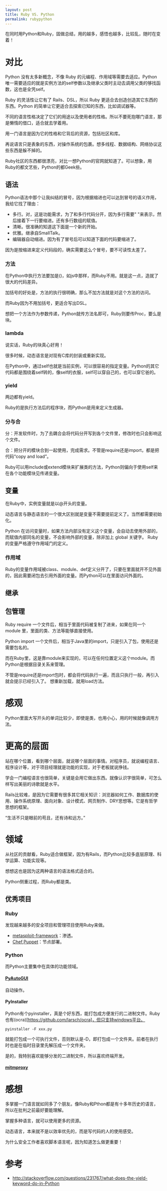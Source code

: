 ```yaml
---
layout: post
title: Ruby VS. Python
permalink: rubypython
---
```


在同时用Python和Ruby，固做总结，用的越多，感悟也越多，比较乱，随时在变着！

# 对比
Python 没有太多新概念，不像 Ruby 的元编程、作用域等需要去适应。Python 唯一需要适应的就是实例方法的self参数以及继承父类时主动去调用父类的够找函数，这也是全凭self。

Ruby 的灵活性让它有了 Rails、DSL，所以 Ruby 更适合去创造创造其它东西的东西。Python 的简单让它更适合去探索已知的东西，比如调试器等。

不同的语言性格决定了它们的用途以及使用者的性格。所以不要死抱哪门语言，那是懒惰的借口，适合就去学着用。

用一门语言是因为它的性格和它背后的资源，包括社区和库。

再说语言只是表象的东西，对操作系统的包裹。想多线程、数据结构、网络协议这些东西是躲不掉的。

Ruby社区的东西都很漂亮，对比一想Python的官网就知道了。可以想象，用Ruby的都文艺些，Python的都Geek些。

## 语法

Python语法中那个让我纠结的冒号，因为根据缩进也可以达到冒号的语义作用，我给它找了理由：

* 多行。对，这是功能需求，为了和多行代码分开，因为多行需要" \"来表示，然后接着下一行要缩进。还有多行数组的赋值。
* 清晰。很准确的知道这下面是一个新的开始。
* 优雅。继承自SmallTalk。
* 编辑器自动缩进。因为有了冒号后可以知道下面的代码要缩进了。

因为是按缩进来定义代码段的，确实需要这么个冒号，要不可读性太差了。

### 方法
在Python中执行方法要加是()，如js中那样，而Ruby不用。就是这一点，造就了很大的代码差异。

加括号的好处是，方法的执行很明确，那么不加方法就是对这个方法的访问。

而Ruby因为不用加括号，更适合写出DSL。

想把一个方法作为参数传递，Python就传方法名即可，Ruby则要传Proc，要么是块。

### lambda

说实话，Ruby的块真心好用！

很多时候，动态语言是对现有C库的封装或重新实现。

在Python中，通过self也就是当前实例，可以很容易的指定变量。Python的其它代码都是围绕着self转的，像self的衣服，self可以穿自己的，也可以穿它爸的。

### yield
两边都有yield。

Ruby的是执行方法后的程序块，而Python是用来定义生成器。

### 分与合
分：开发软件时，为了去耦合会将代码分开写到各个文件里，修改时也只会影响这个文件。

合：把分开的模块合到一起使用，完成需求。不管是require还是import，都是把代码“copy and load”。

Ruby可以用include或extend模块来扩展类的方法，Python则偏向于使用self来在各个功能模块见传递变量。

## 变量
在Ruby中，实例变量就是以@开头的变量。

动态语言与静态语言的一个很大区别就是变量不需要提前定义了。当然都需要初始化。

Python 在访问变量时，如果方法内部没有定义这个变量，会自动去使用外部的，而赋值内部同名的变量，不会影响外部的变量，除非加上 global 关键字。
Ruby 的变量严格遵守作用域门的定义。

### 作用域

Ruby的变量作用域被class、module、def定义分开了，只要在里面就开不见外面的，因此需要闭包去引用外面的变量。而Python可以在里面访问外面的。

## 继承

## 包管理
Ruby require 一个文件后，相当于里面代码被复制了进来，如果在同一个 module 里，里面的类、方法等能够直接使用。

Python import 一个文件后，相当于Java里的import，只是引入了包，使用还是需要包名的。

而在Ruby里，这是靠module来实现的，可以在任何位置定义这个module。而Python是根据目录关系来管理。

不管是require还是import包时，都会将代码执行一遍，而且只执行一般，再引入就会提示已经引入了。
想重新加载，就用load方法。




# 感观
Python里面大写开头的单词比较少，即使是类，也用小心，用的时候就像调用方法。


# 更高的层面
站在哪个位置，看到哪个层面，就说哪个层面的事情。对程序员，就说编程语言、程序设计等，对于项目经理就是功能的实现，对于老板就说挣钱。

学会一门编程语言也很简单，关键是会用它做出东西。就像认识字很简单，可怎么样写出美丽的诗歌就是水平。

Rails比较难，是因为它需要有很多其它相关知识：浏览器如何工作、数据库的使用、操作系统原理、面向对象、设计模式、网页制作、DRY思想等。它是有哲学思想的框架。

“生活不只是眼前的苟且，还有诗和远方。”


# 领域
从社区的贡献看，Ruby适合做框架，因为有Rails，而Python比较多底层原理、科学运算、功能实现等。

想想这也是因为这两种语言的语法格式适合的。

Python侧重过程，而Ruby都是类。


## 优秀项目

### Ruby
发现越来越多的安全项目和管理项目使用Ruby来做。

* [metasploit-framework](https://github.com/rapid7/metasploit-framework)：渗透。
* [Chef](),[Puppet]()：节点部署。

### Python
而Python主要集中在具体的功能领域。

#### [PyAutoGUI]()
自动操作。

#### PyInstaller
Python有个pyinstaller，真是个好东西，能打包成方便发行的二进制文件。Ruby也有(ocra)[https://github.com/larsch/ocra]，但只支持windows平台。

```
pyinstaller -F xxx.py
```

就能打包成一个可执行文件，否则默认是-D，即打包成一个文件夹。前者在执行时也是在临时目录里先解压成一个文件夹。

是的，我特别喜欢能够分发的二进制文件，所以喜欢终端开发。

#### [mitmproxy](https://github.com/mitmproxy/mitmproxy)


# 感想
多掌握一门语言就如同多了个朋友。像Ruby和Pthon都是有十多年历史的语言，所以在批判之前最好要能理解。

掌握多种语言，就可以使用更多的资源。

动态语言，本来就不是以效率优先的，而是写代码的人的使用感受。

为什么安全工作者喜欢脚本语言呢，因为知道怎么做更重要！


# 参考
* http://stackoverflow.com/questions/231767/what-does-the-yield-keyword-do-in-Python
